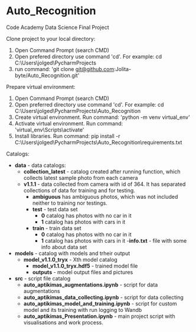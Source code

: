 # Auto_Recognition
Code Academy Data Science Final Project

Clone project to your local directory:
1. Open Command Prompt (search CMD)
2. Open prefered directory use command 'cd'. For example: cd C:\Users\jolged\PycharmProjects
3. run command: 'git clone git@github.com:Jolita-byte/Auto_Recognition.git'

Prepare virtual environment:
1. Open Command Prompt (search CMD)
2. Open preferred directory use command 'cd'. For example: cd C:\Users\jolged\PycharmProjects\Auto_Recognition
3. Create virtual environment. Run command: 'python -m venv virtual_env'
4. Activate virtual environment. Run command: 'virtual_env\Scripts\activate'
5. Install libraries. Run command: pip install -r C:\Users\jolged\PycharmProjects\Auto_Recognition\requirements.txt

Catalogs:
- **data** - data catalogs:
  - **collection_latest** - catalog created after running function, which collects latest sample photo from each camera 
  - **v1.1.1** - data collected from camera with id of 364. It has separated collections of data for training and for testing. 
    - **ambiguous** has ambiguous photos, which was not included neither to training nor testings. 
    - **test** - test data set
      - **0** catalog has photos with no car in it
      - **1** catalog has photos with cars in it
    - **train** - train data set
      - **0** catalog has photos with no car in it
      - **1** catalog has photos with cars in it
  -**info.txt** - file with some info about data set
- **models** - catalog with models and trheir output
  - **model_v1.1.0_tryx** - Xth model catalog
    - **model_v1.1.0_tryx.hdf5** - trained model file
    - **outputs** - model output files and pictures
- **src** - script file catalog
  - **auto_aptikimas_augmentations.ipynb** - script for data augmentations
  - **auto_aptikimas_data_collecting.ipynb** - script for data collecting
  - **auto_aptikimas_model_and_training.ipynb** - script for custom model and its training with run logging to Wandb
  - **auto_aptikimas_Presentation.ipynb** - main project script with visualisations and work process.

